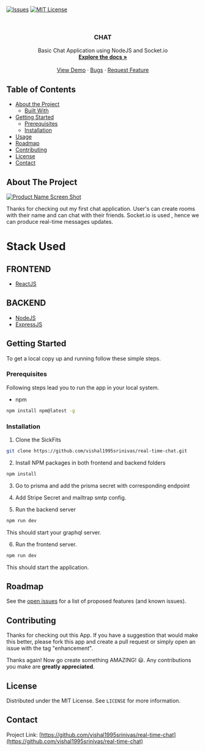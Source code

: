 <!--

*** To avoid retyping too much info. Do a search and replace for the following:
*** vishal1995srinivas, Infinity, twitter_handle, vishal1995srinivas
-->
<!-- PROJECT SHIELDS -->
<!--
*** I'm using markdown "reference style" links for readability.
*** Reference links are enclosed in brackets [ ] instead of parentheses ( ).
*** See the bottom of this document for the declaration of the reference variables
*** for contributors-url, forks-url, etc. This is an optional, concise syntax you may use.
*** https://www.markdownguide.org/basic-syntax/#reference-style-links
-->
<!-- [![Contributors][contributors-shield]][contributors-url] -->
<!-- [![Forks][forks-shield]][forks-url] -->
<!-- [![Stargazers][stars-shield]][stars-url]-->
[![Issues][issues-shield]][issues-url] 
[![MIT License][license-shield]][license-url]
<!-- [![LinkedIn][linkedin-shield]][linkedin-url] -->
<!-- PROJECT LOGO -->
<br />


  <h3 align="center">CHAT</h3>

  <p align="center">
    Basic Chat Application using NodeJS and Socket.io
    <br />
    <a href="https://github.com/vishal1995srinivas/real-time-chat"><strong>Explore the docs »</strong></a>
    <br />
    <br />
    <a href="https://quizzical-liskov-8b28a6.netlify.app">View Demo</a>
    ·
    <a href="https://github.com/vishal1995srinivas/real-time-chat/issues">Bugs</a>
    ·
    <a href="https://github.com/vishal1995srinivas/real-time-chat/issues">Request Feature</a>
  </p>
</p>



<!-- TABLE OF CONTENTS -->
## Table of Contents

* [About the Project](#about-the-project)
  * [Built With](#built-with)
* [Getting Started](#getting-started)
  * [Prerequisites](#prerequisites)
  * [Installation](#installation)
* [Usage](#usage)
* [Roadmap](#roadmap)
* [Contributing](#contributing)
* [License](#license)
* [Contact](#contact)
<!-- ABOUT THE PROJECT -->
## About The Project

[![Product Name Screen Shot][product-screenshot]](https://quizzical-liskov-8b28a6.netlify.app)

Thanks for checking out my first chat application. User's can create rooms with their name and can chat with their friends. Socket.io is used , hence we can produce real-time messages updates.  
# Stack Used 

## FRONTEND
* [ReactJS](https://reactjs.org/) <br>

## BACKEND
* [NodeJS](http://nodejs.org/)<br>
* [ExpressJS](http://express.org/)<br>



<!-- GETTING STARTED -->
## Getting Started

To get a local copy up and running follow these simple steps.

### Prerequisites

Following steps lead you to run the app in your local system.
* npm
```sh
npm install npm@latest -g
```

### Installation
 
1. Clone the SickFits
```sh
git clone https://github.com/vishal1995srinivas/real-time-chat.git
```
2. Install NPM packages in both frontend and backend folders
```sh
npm install
```
3. Go to prisma and add the prisma secret with corresponding endpoint
 
4. Add Stripe Secret and mailtrap smtp config.

5. Run the backend server
```sh
npm run dev
```
This should start your graphql server.

6. Run the frontend server.
```sh
npm run dev
```
This should start the application.


<!-- USAGE EXAMPLES -->

<!-- ROADMAP -->
## Roadmap

See the [open issues](https://github.com/vishal1995srinivas/real-time-chat/issues) for a list of proposed features (and known issues).

<!-- CONTRIBUTING -->
## Contributing

Thanks for checking out this App. If you have a suggestion that would
make this better, please fork this app and create a pull request or simply open
an issue with the tag "enhancement".

Thanks again! Now go create something AMAZING! 😃.
Any contributions you make are **greatly appreciated**.

<!-- LICENSE -->
## License

Distributed under the MIT License. See `LICENSE` for more information.



<!-- CONTACT -->
## Contact


Project Link: [https://github.com/vishal1995srinivas/real-time-chat](https://github.com/vishal1995srinivas/real-time-chat)



<!-- MARKDOWN LINKS & IMAGES -->
<!-- https://www.markdownguide.org/basic-syntax/#reference-style-links -->
[contributors-shield]: https://img.shields.io/github/contributors/othneildrew/Best-README-Template.svg?style=flat-square
[contributors-url]: https://github.com/othneildrew/Best-README-Template/graphs/contributors
[forks-shield]: https://img.shields.io/github/forks/othneildrew/Best-README-Template.svg?style=flat-square
[forks-url]: https://github.com/othneildrew/Best-README-Template/network/members
[stars-shield]: https://img.shields.io/github/stars/othneildrew/Best-README-Template.svg?style=flat-square
[stars-url]: https://github.com/othneildrew/Best-README-Template/stargazers
[issues-shield]: https://img.shields.io/github/issues/othneildrew/Best-README-Template.svg?style=flat-square
[issues-url]: https://github.com/vishal1995srinivas/real-time-chat/issues
[license-shield]: https://img.shields.io/github/license/othneildrew/Best-README-Template.svg?style=flat-square
[license-url]: https://github.com/othneildrew/Best-README-Template/blob/master/LICENSE.txt
[linkedin-shield]: https://img.shields.io/badge/-LinkedIn-black.svg?style=flat-square&logo=linkedin&colorB=555
[linkedin-url]: https://linkedin.com/in/othneildrew
[product-screenshot]: screenshot.png
